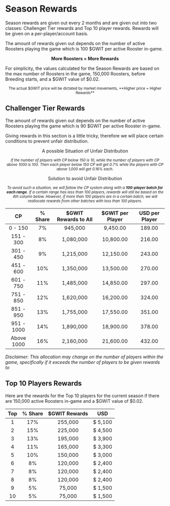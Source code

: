# **Season Rewards**

Season rewards are given out every 2 months and are given out into two classes: Challenger Tier rewards and Top 10 player rewards. Rewards will be given on a per-player/account basis.

The amount of rewards given out depends on the number of active Roosters playing the game which is 100 $GWIT per active Rooster in-game.

<center>

**More Roosters = More Rewards**

</center>

For simplicity, the values calculated for the Season Rewards are based on the max number of Roosters in the game, 150,000 Roosters, before Breeding starts, and a $GWIT value of $0.02.

<center><small>The actual $GWIT price will be dictated by market movements, **Higher price = Higher Rewards**</small></center>

## **Challenger Tier Rewards**

The amount of rewards given out depends on the number of active Roosters playing the game which is 90 $GWIT per active Rooster in-game.

Giving rewards in this section is a little tricky, therefore we will place certain conditions to prevent unfair distribution.

<center>

A possible Situation of Unfair Distribution

<small>_If the number of players with CP below 150 is 10, while the number of players with CP above 1000 is 100. Then each player below 150 CP will get 0.7% while the players with CP above 1,000 will get 0.16% each._</small>

Solution to avoid Unfair Distribution

<small>_To avoid such a situation, we will follow the CP system along with a **100-player batch for each range**. If a certain range has less than 100 players, rewards will still be based on the 4th column below. However, if more than 100 players are in a certain batch, we will reallocate rewards from other batches with less than 100 players._</small>

|     CP     | % Share | $GWIT Rewards to All | $GWIT per Player | USD per Player |
| :--------: | :-----: | :------------------: | :--------------: | :------------: |
|  0 - 150   |   7%    |       945,000        |     9,450.00     |     189.00     |
| 151 - 300  |   8%    |      1,080,000       |    10,800.00     |     216.00     |
| 301 - 450  |   9%    |      1,215,000       |    12,150.00     |     243.00     |
| 451 - 600  |   10%   |      1,350,000       |    13,500.00     |     270.00     |
| 601 - 750  |   11%   |      1,485,000       |    14,850.00     |     297.00     |
| 751 - 850  |   12%   |      1,620,000       |    16,200.00     |     324.00     |
| 851 - 950  |   13%   |      1,755,000       |    17,550.00     |     351.00     |
| 951 - 1000 |   14%   |      1,890,000       |    18,900.00     |     378.00     |
| Above 1000 |   16%   |      2,160,000       |    21,600.00     |     432.00     |

</center>

_Disclaimer: This allocation may change on the number of players within the game, specifically if it exceeds the number of players to be given rewards to_

## **Top 10 Players Rewards**

Here are the rewards for the Top 10 players for the current season if there are 150,000 active Roosters in-game and a $GWIT value of $0.02.

<center>

| Top | % Share | $GWIT Rewards |   USD   |
| :-: | :-----: | :-----------: | :-----: |
|  1  |   17%   |    255,000    | $ 5,100 |
|  2  |   15%   |    225,000    | $ 4,500 |
|  3  |   13%   |    195,000    | $ 3,900 |
|  4  |   11%   |    165,000    | $ 3,300 |
|  5  |   10%   |    150,000    | $ 3,000 |
|  6  |   8%    |    120,000    | $ 2,400 |
|  7  |   8%    |    120,000    | $ 2,400 |
|  8  |   8%    |    120,000    | $ 2,400 |
|  9  |   5%    |    75,000     | $ 1,500 |
| 10  |   5%    |    75,000     | $ 1,500 |

</center>
